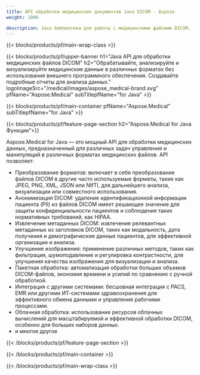 ```yaml
---
title: API обработки медицинских документов Java DICOM - Aspose 
weight: 1000

description: Java библиотека для работы с медицинскими файлами DICOM. 
---
```


{{< blocks/products/pf/main-wrap-class >}}

{{< blocks/products/pf/upper-banner h1="Java API для обработки медицинских файлов DICOM" h2="Обрабатывайте, анализируйте и визуализируйте медицинские данные в различных форматах без использования внешнего программного обеспечения. Создавайте подробные отчеты для анализа данных." logoImageSrc="/medical/images/aspose_medical-brand.svg" pfName="Aspose.Medical" subTitlepfName="for Java" >}}

{{< blocks/products/pf/main-container pfName="Aspose.Medical" subTitlepfName="for Java" >}}

{{< blocks/products/pf/feature-page-section h2="Aspose.Medical for Java Функции">}}

<p>Aspose.Medical for Java — это мощный API для обработки медицинских данных, предназначенный для различных задач управления и манипуляций в различных форматах медицинских файлов. API позволяет:</p>

<ul>
<li>Преобразование форматов: включает в себя преобразование файлов DICOM в другие часто используемые форматы, такие как JPEG, PNG, XML, JSON или NIfTI, для дальнейшего анализа, визуализации или совместного использования.</li>
<li>Анонимизация DICOM: удаление идентификационной информации пациента (PII) из файлов DICOM имеет решающее значение для защиты конфиденциальности пациентов и соблюдения таких нормативных требований, как HIPAA.</li>
<li>Извлечение метаданных DICOM: извлечение релевантных метаданных из заголовков DICOM, таких как модальность, дата получения и демографические данные пациентов, для эффективной организации и анализа.</li>
<li>Улучшение изображения: применение различных методов, таких как фильтрация, шумоподавление и регулировка контрастности, для улучшения качества изображения для визуализации и анализа.</li>
<li>Пакетная обработка: автоматизация обработки больших объемов DICOM-файлов, экономия времени и усилий по сравнению с ручной обработкой.</li>
<li>Интеграция с другими системами: бесшовная интеграция с PACS, EMR или другими ИТ-системами здравоохранения для эффективного обмена данными и управления рабочими процессами.</li>
<li>Облачная обработка: использование ресурсов облачных вычислений для масштабируемой и эффективной обработки DICOM, особенно для больших наборов данных.</li>
<li>и многое другое</li>
</ul>

{{< /blocks/products/pf/feature-page-section >}}

{{< /blocks/products/pf/main-container >}}

{{< /blocks/products/pf/main-wrap-class >}}